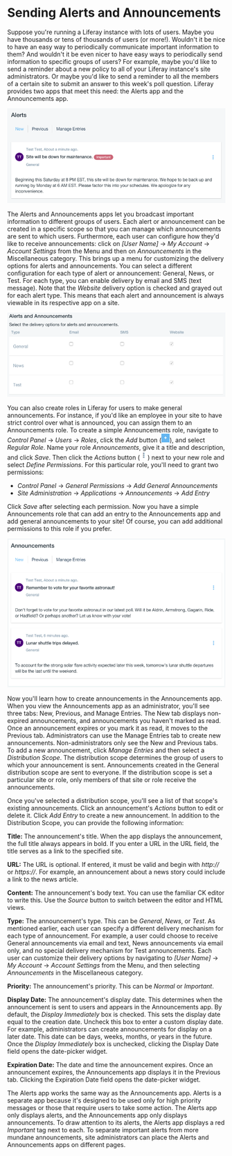 # Sending Alerts and Announcements [](id=sending-alerts-and-announcements)

Suppose you're running a Liferay instance with lots of users. Maybe you have 
thousands or tens of thousands of users (or more!). Wouldn't it be nice to have 
an easy way to periodically communicate important information to them? And 
wouldn't it be even nicer to have easy ways to periodically send information to 
specific groups of users? For example, maybe you'd like to send a reminder about 
a new policy to all of your Liferay instance's site administrators. Or maybe 
you'd like to send a reminder to all the members of a certain site to submit an 
answer to this week's poll question. Liferay provides two apps that meet this 
need: the Alerts app and the Announcements app. 

![Figure 1: The Alerts app provides administrators with an easy way to communicate important information to appropriate groups of users.](../../../images/alerts-app.png)

The Alerts and Announcements apps let you broadcast important information to
different groups of users. Each alert or announcement can be created in a
specific scope so that you can manage which announcements are sent to which
users. Furthermore, each user can configure how they'd like to receive 
announcements: click on *[User Name]* &rarr; *My Account* &rarr; *Account 
Settings* from the Menu and then on *Announcements* in the Miscellaneous 
category. This brings up a menu for customizing the delivery options for alerts 
and announcements. You can select a different configuration for each type of 
alert or announcement: General, News, or Test. For each type, you can enable 
delivery by email and SMS (text message). Note that the *Website* delivery 
option is checked and grayed out for each alert type. This means that each alert 
and announcement is always viewable in its respective app on a site. 

![Figure 2: Each user can choose how they receive alerts and announcements.](../../../images/announcements-delivery.png)

You can also create roles in Liferay for users to make general announcements. 
For instance, if you'd like an employee in your site to have strict control over 
what is announced, you can assign them to an Announcements role. To create a 
simple Announcements role, navigate to *Control Panel* &rarr; *Users* &rarr; 
*Roles*, click the *Add* button 
(![Add](../../../images/icon-add.png)), and select *Regular Role*. Name your 
role *Announcements*, give it a title and description, and click *Save*. Then 
click the *Actions* button 
(![Actions](../../../images/icon-actions.png)) next to your new role and select 
*Define Permissions*. For this particular role, you'll need to grant two 
permissions: 

- *Control Panel* &rarr; *General Permissions* &rarr; *Add General 
  Announcements*
- *Site Administration* &rarr; *Applications* &rarr; *Announcements* &rarr; *Add 
  Entry*

Click *Save* after selecting each permission. Now you have a simple 
Announcements role that can add an entry to the Announcements app and add 
general announcements to your site! Of course, you can add additional 
permissions to this role if you prefer. 

![Figure 3: The Announcements app displays a list of announcements to regular users. It also provides administrators with an interface for managing and adding entries.](../../../images/announcements-app.png)

Now you'll learn how to create announcements in the Announcements app. When you
view the Announcements app as an administrator, you'll see three tabs: New, 
Previous, and Manage Entries. The New tab displays non-expired announcements, 
and announcements you haven't marked as read. Once an announcement expires or 
you mark it as read, it moves to the Previous tab. Administrators can use the 
Manage Entries tab to create new announcements. Non-administrators only see the 
New and Previous tabs. To add a new announcement, click *Manage Entries* and 
then select a *Distribution Scope*. The distribution scope determines the group
of users to which your announcement is sent. Announcements created in the
General distribution scope are sent to everyone. If the distribution scope is
set a particular site or role, only members of that site or role receive the
announcements. 

Once you've selected a distribution scope, you'll see a list of that scope's 
existing announcements. Click an announcement's *Actions* button to edit or 
delete it. Click *Add Entry* to create a new announcement. In addition to the 
Distribution Scope, you can provide the following information: 

**Title:** The announcement's title. When the app displays the announcement, the 
full title always appears in bold. If you enter a URL in the URL field, the 
title serves as a link to the specified site. 

**URL:** The URL is optional. If entered, it must be valid and begin with 
*http://* or *https://*. For example, an announcement about a news story could 
include a link to the news article. 

**Content:** The announcement's body text. You can use the familiar CK editor to
write this. Use the *Source* button to switch between the editor and HTML views.

**Type:** The announcement's type. This can be *General*, *News*, or *Test*. As 
mentioned earlier, each user can specify a different delivery mechanism for each 
type of announcement. For example, a user could choose to receive General 
announcements via email and text,  News announcements via email only, and no 
special delivery mechanism for Test announcements. Each user can customize their 
delivery options by navigating to *[User Name]* &rarr; *My Account* &rarr; 
*Account Settings* from the Menu, and then selecting *Announcements* in the 
Miscellaneous category. 

**Priority:** The announcement's priority. This can be *Normal* or *Important*.

**Display Date:** The announcement's display date. This determines when the 
announcement is sent to users and appears in the Announcements app. By default, 
the *Display Immediately* box is checked. This sets the display date equal to 
the creation date. Uncheck this box to enter a custom display date. For example, 
administrators can create announcements for display on a later date. This date 
can be days, weeks, months, or years in the future. Once the *Display 
Immediately* box is unchecked, clicking the Display Date field opens the 
date-picker widget. 

**Expiration Date:** The date and time the announcement expires. Once an 
announcement expires, the Announcements app displays it in the Previous tab. 
Clicking the Expiration Date field opens the date-picker widget. 

The Alerts app works the same way as the Announcements app. Alerts is a separate 
app because it's designed to be used only for high priority messages or those 
that require users to take some action. The Alerts app only displays alerts, and 
the Announcements app only displays announcements. To draw attention to its 
alerts, the Alerts app displays a red *Important* tag next to each. To separate 
important alerts from more mundane announcements, site administrators can place 
the Alerts and Announcements apps on different pages. 
